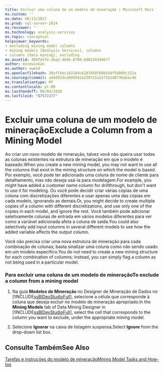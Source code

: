 ```yaml
---
title: Excluir uma coluna de um modelo de mineração | Microsoft Docs
ms.custom: ''
ms.date: 06/13/2017
ms.prod: sql-server-2014
ms.reviewer: ''
ms.technology: analysis-services
ms.topic: conceptual
helpviewer_keywords:
- excluding mining model columns
- mining models [Analysis Services], columns
- columns [data mining], excluding
ms.assetid: 404fe5fe-3ba2-4b9b-8780-0d02343d467f
author: minewiskan
ms.author: owend
ms.openlocfilehash: 30affebc143184c6287858f60b5d4f5d089c322a
ms.sourcegitcommit: ad4d92dce894592a259721a1571b1d8736abacdb
ms.translationtype: MT
ms.contentlocale: pt-BR
ms.lasthandoff: 08/04/2020
ms.locfileid: "87572277"
---
```

# <a name="exclude-a-column-from-a-mining-model"></a><span data-ttu-id="354e5-102">Excluir uma coluna de um modelo de mineração</span><span class="sxs-lookup"><span data-stu-id="354e5-102">Exclude a Column from a Mining Model</span></span>
  <span data-ttu-id="354e5-103">Ao criar um novo modelo de mineração, talvez você não queira usar todas as colunas existentes na estrutura de mineração em que o modelo é baseado.</span><span class="sxs-lookup"><span data-stu-id="354e5-103">When you create a new mining model, you may not want to use all the columns that exist in the mining structure on which the model is based.</span></span> <span data-ttu-id="354e5-104">Por exemplo, você pode ter adicionado uma coluna de nome de cliente para detalhamento, mas não deseja usá-la para modelagem.</span><span class="sxs-lookup"><span data-stu-id="354e5-104">For example, you might have added a customer name column for drillthrough, but don't want to use it for modeling.</span></span> <span data-ttu-id="354e5-105">Ou você pode decidir criar várias cópias de uma coluna com discretizações diferentes e usar apenas uma das cópias em cada modelo, ignorando as demais.</span><span class="sxs-lookup"><span data-stu-id="354e5-105">Or, you might decide to create multiple copies of a column with different discretizations, and use only one of the copies in each model, and ignore the rest.</span></span> <span data-ttu-id="354e5-106">Você também pode adicionar seletivamente colunas de entrada em vários modelos diferentes para ver como a variável adicionada afeta a coluna de saída.</span><span class="sxs-lookup"><span data-stu-id="354e5-106">You could also selectively add input columns in several different models to see how the added variable affects the output column.</span></span>  
  
 <span data-ttu-id="354e5-107">Você não precisa criar uma nova estrutura de mineração para cada combinação de colunas; basta sinalizar uma coluna como não sendo usado em um modelo específico.</span><span class="sxs-lookup"><span data-stu-id="354e5-107">You do not need to create a new mining structure for each combination of columns; instead, you can simply flag a column as not being used in a particular model.</span></span>  
  
### <a name="to-exclude-a-column-from-a-mining-model"></a><span data-ttu-id="354e5-108">Para excluir uma coluna de um modelo de mineração</span><span class="sxs-lookup"><span data-stu-id="354e5-108">To exclude a column from a mining model</span></span>  
  
1.  <span data-ttu-id="354e5-109">Na guia **Modelos de Mineração** no Designer de Mineração de Dados no [!INCLUDE[ssBIDevStudioFull](../../includes/ssbidevstudiofull-md.md)], selecione a célula que corresponde à coluna que deseja excluir no modelo de mineração apropriado.</span><span class="sxs-lookup"><span data-stu-id="354e5-109">In the **Mining Models** tab of Data Mining Designer in [!INCLUDE[ssBIDevStudioFull](../../includes/ssbidevstudiofull-md.md)], select the cell that corresponds to the column you want to exclude, under the appropriate mining model.</span></span>  
  
2.  <span data-ttu-id="354e5-110">Selecione **Ignorar** na caixa de listagem suspensa.</span><span class="sxs-lookup"><span data-stu-id="354e5-110">Select **Ignore** from the drop-down list box.</span></span>  
  
## <a name="see-also"></a><span data-ttu-id="354e5-111">Consulte Também</span><span class="sxs-lookup"><span data-stu-id="354e5-111">See Also</span></span>  
 [<span data-ttu-id="354e5-112">Tarefas e instruções do modelo de mineração</span><span class="sxs-lookup"><span data-stu-id="354e5-112">Mining Model Tasks and How-tos</span></span>](mining-model-tasks-and-how-tos.md)  
  
  

